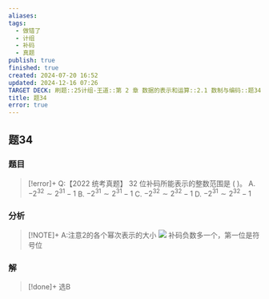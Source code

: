 ```yaml
---
aliases: 
tags:
  - 做错了
  - 计组
  - 补码
  - 真题
publish: true
finished: true
created: 2024-07-20 16:52
updated: 2024-12-16 07:26
TARGET DECK: 刷题::25计组-王道::第 2 章 数据的表示和运算::2.1 数制与编码::题34
title: 题34
error: true
---
```

## 题34
### 题目
> [!error]+
> Q:【2022 统考真题】 32 位补码所能表示的整数范围是 ( )。
> A. $- {2}^{32} \sim {2}^{31} - 1$ B. $- {2}^{31} \sim {2}^{31} - 1$
> C. $- {2}^{32} \sim {2}^{32} - 1$ D. $- {2}^{31} \sim {2}^{32} - 1$
### 分析
> [!NOTE]+
> A:注意2的各个幂次表示的大小
> ![](https://img.hwenyi.live/202407221639713.webp)
> 补码负数多一个，第一位是符号位
### 解
> [!done]+
> 选B
